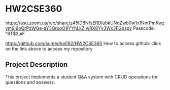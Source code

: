 # HW2CSE360

https://asu.zoom.us/rec/share/z45ID6NfsERDIubkUNqZwb0w1x1NnrPmKwzym9I9oQrPzWGe-aY3QruoO9YYhLkZ.wRX8Yy3Wx3FGpspv
Passcode: ^BT$2uiF

https://github.com/sumedha092/HW2CSE360
How to access github:
click on the link above to access my repository

## Project Description
This project implements a student Q&A system with CRUD operations for questions and answers.




